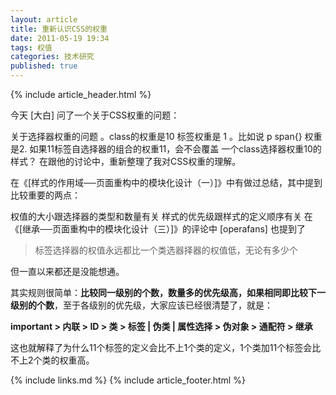 ```yaml
---
layout: article
title: 重新认识CSS的权重
date: 2011-05-19 19:34
tags: 权值
categories: 技术研究
published: true
---
```


{% include  article_header.html %}

今天 [大白] 问了一个关于CSS权重的问题：

关于选择器权重的问题 。class的权重是10 标签权重是 1 。比如说 p span{} 权重是2. 如果11标签自选择器的组合的权重11，会不会覆盖 一个class选择器权重10的 样式？
在跟他的讨论中，重新整理了我对CSS权重的理解。

在《[样式的作用域──页面重构中的模块化设计（一）]》中有做过总结，其中提到比较重要的两点：

权值的大小跟选择器的类型和数量有关
样式的优先级跟样式的定义顺序有关
在《[继承──页面重构中的模块化设计（三）]》的评论中 [operafans] 也提到了 

>标签选择器的权值永远都比一个类选器择器的权值低，无论有多少个

但一直以来都还是没能想通。

其实规则很简单：**比较同一级别的个数，数量多的优先级高，如果相同即比较下一级别的个数**，至于各级别的优先级，大家应该已经很清楚了，就是：

**important > 内联 > ID > 类 > 标签 | 伪类 | 属性选择 > 伪对象 > 通配符 > 继承**

这也就解释了为什么11个标签的定义会比不上1个类的定义，1个类加11个标签会比不上2个类的权重高。

{% include links.md %}
{% include article_footer.html %}
